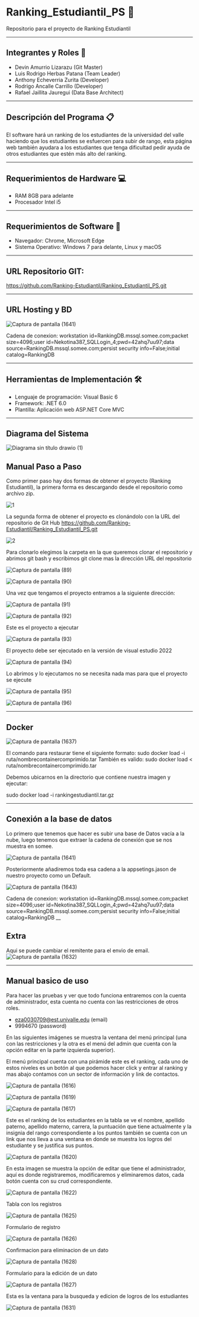 # Ranking_Estudiantil_PS 📁
Repositorio para el proyecto de Ranking Estudiantil

___

## Integrantes y Roles 👷
- Devin Amurrio Lizarazu (Git Master) 
- Luis Rodrigo Herbas Patana (Team Leader) 
- Anthony Echeverria Zurita (Developer)
- Rodrigo Ancalle Carrillo (Developer) 
- Rafael Jaillita Jauregui (Data Base Architect) 

___

## Descripción del Programa 📋
El software hará un ranking de los estudiantes de la universidad del valle haciendo que los estudiantes se esfuercen para subir de rango, esta página web también ayudara a los estudiantes que tenga dificultad pedir ayuda de otros estudiantes que estén más alto del ranking. 

___

## Requerimientos de Hardware 💻
- RAM 8GB para adelante 
- Procesador Intel i5 

___

## Requerimientos de Software 📄 
- Navegador: Chrome, Microsoft Edge
- Sistema Operativo: Windows 7 para delante, Linux y macOS 

___

## URL Repositorio GIT:

https://github.com/Ranking-Estudiantil/Ranking_Estudiantil_PS.git 

___

## URL Hosting y BD

![Captura de pantalla (1641)](https://user-images.githubusercontent.com/111919106/205184172-efe301af-7d94-4f5f-8ff0-9284551532ef.png)

Cadena de conexion: workstation id=RankingDB.mssql.somee.com;packet size=4096;user id=Nekotina387_SQLLogin_4;pwd=42ahq7uu97;data source=RankingDB.mssql.somee.com;persist security info=False;initial catalog=RankingDB 
___

## Herramientas de Implementación 🛠️

- Lenguaje de programación: Visual Basic 6 
- Framework: .NET 6.0 
- Plantilla: Aplicación web ASP.NET Core MVC 

___

## Diagrama del Sistema

![Diagrama sin título drawio (1)](https://user-images.githubusercontent.com/111919106/205205126-2dc98efe-232d-4653-a32b-2c83732b9f93.png)

## Manual Paso a Paso

Como primer paso hay dos formas de obtener el proyecto (Ranking Estudiantil), la primera forma es descargando desde el repositorio como archivo zip.

![1](https://user-images.githubusercontent.com/111919106/203797651-b48d52c9-7745-4901-803d-9b59efa18426.png)

La segunda forma de obtener el proyecto es clonándolo con la URL del repositorio de Git Hub
https://github.com/Ranking-Estudiantil/Ranking_Estudiantil_PS.git

![2](https://user-images.githubusercontent.com/111919106/203797812-57a058de-c99c-420c-a7df-8876f05a8840.png)


Para clonarlo elegimos la carpeta en la que queremos clonar el repositorio y abrimos git bash y escribimos git clone mas la dirección URL del repositorio

![Captura de pantalla (89)](https://user-images.githubusercontent.com/111919106/203797953-a5077be2-6363-4a2e-9a8d-791602bb33a7.png)

![Captura de pantalla (90)](https://user-images.githubusercontent.com/111919106/203797987-a127a43f-fb47-4506-9d2d-d1eff6c9e3d5.png)


Una vez que tengamos el proyecto entramos a la siguiente dirección:

![Captura de pantalla (91)](https://user-images.githubusercontent.com/111919106/203798106-d4e445e1-317e-4bad-b947-90bc1d35d548.png)

![Captura de pantalla (92)](https://user-images.githubusercontent.com/111919106/203798134-c7036721-21e8-4c45-a1b4-75f466106067.png)


Este es el proyecto a ejecutar

![Captura de pantalla (93)](https://user-images.githubusercontent.com/111919106/203798183-c9b991c5-fedb-438e-8abe-174d8e1a3bf2.png)


El proyecto debe ser ejecutado en la versión de visual estudio 2022

![Captura de pantalla (94)](https://user-images.githubusercontent.com/111919106/203798211-6c5eac59-588b-466c-acda-053c4ed2bc5e.png)


Lo abrimos y lo ejecutamos no se necesita nada mas para que el proyecto se ejecute

![Captura de pantalla (95)](https://user-images.githubusercontent.com/111919106/203798240-b9cca743-2785-4e60-99c3-63f6b32b54b3.png)

![Captura de pantalla (96)](https://user-images.githubusercontent.com/111919106/203798274-ddeeec28-a430-462c-9af7-5df73828b63e.png)

___
## Docker

![Captura de pantalla (1637)](https://user-images.githubusercontent.com/111919106/204457987-cb2513e0-fc9d-4158-a62e-6cd1d275396a.png)

El comando para restaurar tiene el siguiente formato:
sudo docker load -i ruta/nombrecontainercomprimido.tar
También es valido:
sudo docker load  < ruta/nombrecontainercomprimido.tar

Debemos ubicarnos en la directorio que contiene nuestra imagen y  ejecutar:

sudo docker load -i  rankingestudiantil.tar.gz
___
## Conexión a la base de datos 
Lo primero que tenemos que hacer es subir una base de Datos vacía a la nube, luego tenemos que extraer la cadena de conexión que se nos muestra en somee. 

![Captura de pantalla (1641)](https://user-images.githubusercontent.com/111919106/205184261-dabccf19-950f-4646-9294-eaa4a4d0783e.png)

Posteriormente añadiremos toda esa cadena a la appsetings.jason de nuestro proyecto como un Default. 

 ![Captura de pantalla (1643)](https://user-images.githubusercontent.com/111919106/205184565-8bfadb05-b229-4f78-bbed-c5f364e60063.png)

Cadena de conexion: workstation id=RankingDB.mssql.somee.com;packet size=4096;user id=Nekotina387_SQLLogin_4;pwd=42ahq7uu97;data source=RankingDB.mssql.somee.com;persist security info=False;initial catalog=RankingDB 
__
## Extra
Aqui se puede cambiar el remitente para el envio de email.
![Captura de pantalla (1632)](https://user-images.githubusercontent.com/111919106/204071269-5fbd1465-ca85-4f07-a1e7-7917f24483f7.png)
___

## Manual basico de uso

Para hacer las pruebas y ver que todo funciona entraremos con la cuenta de administrador, esta cuenta no cuenta con las restricciones de otros roles.
- eza0030709@est.univalle.edu (email)
- 9994670 (password)


En las siguientes imágenes se muestra la ventana del menú principal (una con las restricciones y la otra es el menú del admin que cuenta con la opción editar en la parte izquierda superior).

El menú principal cuenta con una pirámide este es el ranking, cada uno de estos niveles es un botón al que podemos hacer click y entrar al ranking y mas abajo contamos con un sector de información y link de contactos.

![Captura de pantalla (1616)](https://user-images.githubusercontent.com/111919106/204068721-f8d68a03-fc49-40e6-878f-4bf560ca2f74.png)

![Captura de pantalla (1619)](https://user-images.githubusercontent.com/111919106/204068818-4b3de8e2-0e5c-4bb7-a7ce-99d35285abc8.png)

![Captura de pantalla (1617)](https://user-images.githubusercontent.com/111919106/204068833-b1067e60-beaa-46f7-bdea-275c5ed30014.png)


Este es el ranking de los estudiantes en la tabla se ve el nombre, apellido paterno, apellido materno, carrera, la puntuación que tiene actualmente y la insignia del rango correspondiente a los puntos también se cuenta con un link que nos lleva a una ventana en donde se muestra los logros del estudiante y se justifica sus puntos.


![Captura de pantalla (1620)](https://user-images.githubusercontent.com/111919106/204068846-ed01c7b8-6008-46d5-bc56-59a8db0baa15.png)


En esta imagen se muestra la opción de editar que tiene el administrador, aquí es donde registraremos, modificaremos y eliminaremos datos, cada botón cuenta con su crud correspondiente.


![Captura de pantalla (1622)](https://user-images.githubusercontent.com/111919106/204068866-08879d79-bcf8-4ff2-b8f3-4096a2209658.png)

Tabla con los registros

![Captura de pantalla (1625)](https://user-images.githubusercontent.com/111919106/204069015-f3b5f3e1-d5cf-4cf1-988e-fa4d232a5d07.png)

Formulario de registro

![Captura de pantalla (1626)](https://user-images.githubusercontent.com/111919106/204068926-05c39ea9-29d1-41fc-abf9-fa88da7f9c6f.png)

Confirmacion para eliminacion de un dato

![Captura de pantalla (1628)](https://user-images.githubusercontent.com/111919106/204068944-c7df14a2-f245-4da1-80ae-d18b2165218f.png)

Formulario para la edición de un dato

![Captura de pantalla (1627)](https://user-images.githubusercontent.com/111919106/204068938-a008e98e-0081-4770-bf3d-bbac87658ddc.png)

Esta es la ventana para la busqueda y edicion de logros de los estudiantes

![Captura de pantalla (1631)](https://user-images.githubusercontent.com/111919106/204068958-5d7ab478-d73b-47da-ab36-5c0039be5682.png)
